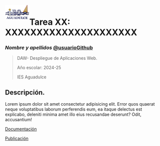 
<img src="./docs/img/logo_ies_aguadulce.png" width="80px" style="float:left">

# Tarea XX: XXXXXXXXXXXXXXXXXXXXX

### _Nombre y apellidos_ [@usuarioGithub](https://github.com/usuarioGithub)

> DAW- Despliegue de Aplicaciones Web.
> 
> Año escolar: 2024-25
> 
> IES Aguadulce


## Descripción.

Lorem ipsum dolor sit amet consectetur adipisicing elit. Error quos quaerat neque voluptatibus laborum perferendis eum, ea itaque delectus est explicabo, deleniti minima amet illo eius recusandae deserunt? Odit, accusantium!

[Documentación](./docs/tareaXX.md)

[Publicación](http://github.com/usuarioGit/nombreRepositorio)

